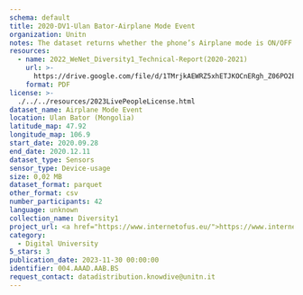 ```yaml
---
schema: default
title: 2020-DV1-Ulan Bator-Airplane Mode Event
organization: Unitn
notes: The dataset returns whether the phone’s Airplane mode is ON/OFF. It is part of Wenet Diversity 1 data collection, which contains data about the everyday life activities of students coming from 8 different universities located in China, Denmark, India, Italy, Mexico, Mongolia, Paraguay and UK. The data were collected via questionnaires, data coming from 27 smartphone sensors associated to thousand self-reported annotations over a period of 4 weeks.
resources:
  - name: 2022_WeNet_Diversity1_Technical-Report(2020-2021)
    url: >-
      https://drive.google.com/file/d/1TMrjkAEWRZ5xhETJKOCnERgh_Z06PO2E/view?usp=drive_link
    format: PDF
license: >-
  ./../../resources/2023LivePeopleLicense.html
dataset_name: Airplane Mode Event
location: Ulan Bator (Mongolia)
latitude_map: 47.92
longitude_map: 106.9
start_date: 2020.09.28
end_date: 2020.12.11
dataset_type: Sensors
sensor_type: Device-usage
size: 0,02 MB
dataset_format: parquet
other_format: csv
number_participants: 42
language: unknown
collection_name: Diversity1
project_url: <a href="https://www.internetofus.eu/">https://www.internetofus.eu/</a>
category:
  - Digital University
5_stars: 3
publication_date: 2023-11-30 00:00:00
identifier: 004.AAAD.AAB.BS
request_contact: datadistribution.knowdive@unitn.it
---
```

